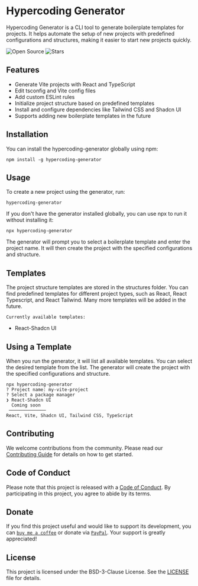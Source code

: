 # Hypercoding Generator

Hypercoding Generator is a CLI tool to generate boilerplate templates for projects. It helps automate the setup of new projects with predefined configurations and structures, making it easier to start new projects quickly.

![Open Source](https://badges.frapsoft.com/os/v1/open-source.svg?v=103) ![Stars](https://img.shields.io/github/stars/kimdat546/boilerplate-generator)

## Features

- Generate Vite projects with React and TypeScript
- Edit tsconfig and Vite config files
- Add custom ESLint rules
- Initialize project structure based on predefined templates
- Install and configure dependencies like Tailwind CSS and Shadcn UI
- Supports adding new boilerplate templates in the future

## Installation

You can install the hypercoding-generator globally using npm:

```base
npm install -g hypercoding-generator
```

## Usage

To create a new project using the generator, run:

```base
hypercoding-generator
```

If you don't have the generator installed globally, you can use npx to run it without installing it:

```base
npx hypercoding-generator
```

The generator will prompt you to select a boilerplate template and enter the project name. It will then create the project with the specified configurations and structure.

## Templates

The project structure templates are stored in the structures folder. You can find predefined templates for different project types, such as React, React Typescript, and React Tailwind. Many more templates will be added in the future.

`Currently available templates:`

- React-Shadcn UI

## Using a Template

When you run the generator, it will list all available templates. You can select the desired template from the list. The generator will create the project with the specified configurations and structure.

```base
npx hypercoding-generator
? Project name: my-vite-project
? Select a package manager
❯ React-Shadcn UI
  Coming soon
 ──────────────
React, Vite, Shadcn UI, Tailwind CSS, TypeScript
```

## Contributing

We welcome contributions from the community. Please read our [Contributing Guide](./.github/CONTRIBUTING.md) for details on how to get started.

## Code of Conduct

Please note that this project is released with a [Code of Conduct](./.github/CODE_OF_CONDUCT.md). By participating in this project, you agree to abide by its terms.

## Donate

If you find this project useful and would like to support its development, you can [`buy me a coffee`](https://buymeacoffee.com/kimdat546) or donate via [`PayPal`](https://www.paypal.com/paypalme/kimdat546). Your support is greatly appreciated!

## License

This project is licensed under the BSD-3-Clause License. See the [LICENSE](LICENSE) file for details.
